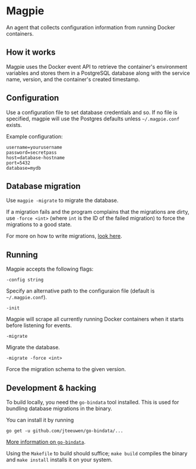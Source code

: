 # Magpie

An agent that collects configuration information from running Docker containers.

## How it works

Magpie uses the Docker event API to retrieve the container's environment variables
and stores them in a PostgreSQL database along with the service name, version, and the
container's created timestamp.

## Configuration

Use a configuration file to set database credentials and so.
If no file is specified, magpie will use the Postgres defaults
unless `~/.magpie.conf` exists.

Example configuration:

```
username=yourusername
password=secretpass
host=database-hostname
port=5432
database=mydb
```

## Database migration

Use `magpie -migrate` to migrate the database.

If a migration fails and the program complains that the migrations
are dirty, use `-force <int>` (where `int` is the ID of the failed migration)
to force the migrations to a good state.

For more on how to write migrations, [look here](migrate/steps/README.md).

## Running

Magpie accepts the following flags:

`-config string`

Specify an alternative path to the configuraion file
(default is `~/.magpie.conf`).

`-init`

Magpie will scrape all currently running Docker containers
when it starts before listening for events.

`-migrate`

Migrate the database.

`-migrate -force <int>`

Force the migration schema to the given version.

## Development & hacking

To build locally, you need the `go-bindata` tool installed.
This is used for bundling database migrations in the binary.

You can install it by running

`go get -u github.com/jteeuwen/go-bindata/...`

[More information on `go-bindata`](https://github.com/golang-migrate/migrate/tree/master/source/go_bindata).

Using the `Makefile` to build should suffice;
`make build` compiles the binary
and `make install` installs it on your system.
